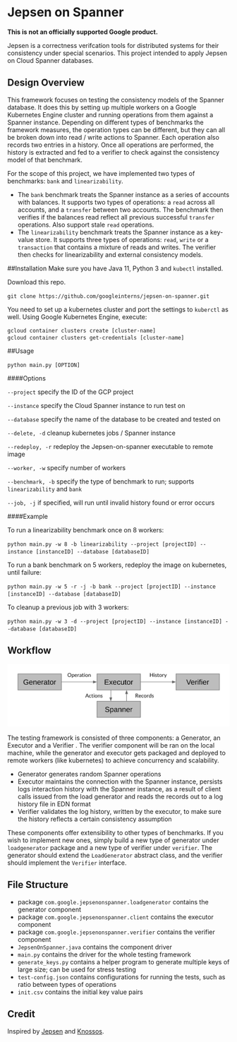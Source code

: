 # Jepsen on Spanner

**This is not an officially supported Google product.**

Jepsen is a correctness verifcation tools for distributed systems for their
consistency under special scenarios. This project intended to apply Jepsen on
Cloud Spanner databases.

## Design Overview

This framework focuses on testing the consistency models of the Spanner database. It does this by setting up multiple workers on a Google Kubernetes Engine cluster and running operations from them against a Spanner instance. Depending on different types of benchmarks the framework measures, the operation types can be different, but they can all be broken down into read / write actions to Spanner. Each operation also records two entries in a history. Once all operations are performed, the history is extracted and fed to a verifier to check against the consistency model of that benchmark.

For the scope of this project, we have implemented two types of benchmarks: `bank` and `linearizability`.
- The `bank` benchmark treats the Spanner instance as a series of accounts with balances. It supports two types of operations: a `read` across all accounts, and a `transfer` between two accounts. The benchmark then verifies if the balances read reflect all previous successful `transfer` operations. Also support stale `read` operations.
- The `linearizability` benchmark treats the Spanner instance as a key-value store. It supports three types of operations: `read`, `write` or a `transaction` that contains a mixture of reads and writes. The verifier then checks for linearizability and external consistency models.

##Installation
Make sure you have Java 11, Python 3 and `kubectl` installed.

Download this repo.

`git clone https://github.com/googleinterns/jepsen-on-spanner.git`

You need to set up a kubernetes cluster and port the settings to `kuberctl` as well. Using Google
Kubernetes Engine, execute:
 
```
gcloud container clusters create [cluster-name]
gcloud container clusters get-credentials [cluster-name]
```

##Usage

`python main.py [OPTION]`

####Options

`--project` specify the ID of the GCP project

`--instance` specify the Cloud Spanner instance to run test on

`--database` specify the name of the database to be created and tested on

`--delete, -d` cleanup kubernetes jobs / Spanner instance

`--redeploy, -r` redeploy the Jepsen-on-spanner executable to remote image

`--worker, -w` specify number of workers

`--benchmark, -b` specify the type of benchmark to run; supports `linearizability` and `bank`

`--job, -j` if specified, will run until invalid history found or error occurs

####Example

To run a linearizability benchmark once on 8 workers:

`python main.py -w 8 -b linearizability --project [projectID] --instance [instanceID] --database
[databaseID]`

To run a bank benchmark on 5 workers, redeploy the image on kubernetes, until failure:

`python main.py -w 5 -r -j -b bank --project [projectID] --instance [instanceID] --database
                                  [databaseID]`

To cleanup a previous job with 3 workers:

`python main.py -w 3 -d --project [projectID] --instance [instanceID] --database [databaseID]`

## Workflow

![workflow](workflow.png "workflow")

The testing framework is consisted of three components: a Generator, an Executor and a Verifier
. The verifier component will be ran on the local machine, while the generator and executor gets
 packaged and deployed to remote workers (like kubernetes) to achieve concurrency and scalability.
 - Generator generates random Spanner operations
 - Executor maintains the connection with the Spanner instance, persists logs interaction
  history with the Spanner instance, as a result of client calls issued from the load generator and reads the records out to a log history file in EDN format
 - Verifier validates the log history, written by the executor, to make sure the history
  reflects a certain consistency assumption
 
 These components offer extensibility to other types of benchmarks. If you wish to implement new ones, simply build a new type of generator under `loadgenerator` package and a new type of verifier under `verifier`. The generator should extend the `LoadGenerator` abstract class, and the verifier should implement the `Verifier` interface.

## File Structure
- package `com.google.jepsenonspanner.loadgenerator` contains the generator component
- package `com.google.jepsenonspanner.client` contains the executor component
- package `com.google.jepsenonspanner.verifier` contains the verifier component
- `JepsenOnSpanner.java` contains the component driver
- `main.py` contains the driver for the whole testing framework
- `generate_keys.py` contains a helper program to generate multiple keys of large size; can be
 used for stress testing
- `test-config.json` contains configurations for running the tests, such as ratio between types of operations
- `init.csv` contains the initial key value pairs
 
 ## Credit
 Inspired by [Jepsen](http://jepsen.io/) and [Knossos](https://github.com/googleinterns/jepsen-on-spanner).
